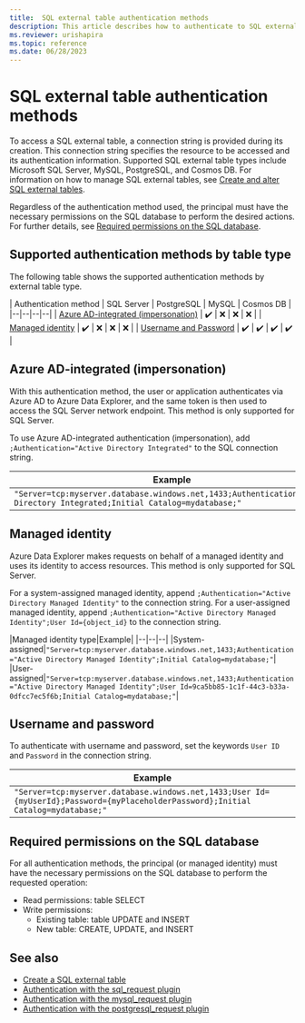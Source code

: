 ```yaml
---
title:  SQL external table authentication methods
description: This article describes how to authenticate to SQL external tables in Azure Data Explorer.
ms.reviewer: urishapira
ms.topic: reference
ms.date: 06/28/2023
---
```

# SQL external table authentication methods

To access a SQL external table, a connection string is provided during its creation. This connection string specifies the resource to be accessed and its authentication information. Supported SQL external table types include Microsoft SQL Server, MySQL, PostgreSQL, and Cosmos DB. For information on how to manage SQL external tables, see [Create and alter SQL external tables](../../management/external-sql-tables.md).

Regardless of the authentication method used, the principal must have the necessary permissions on the SQL database to perform the desired actions. For further details, see [Required permissions on the SQL database](#required-permissions-on-the-sql-database).

## Supported authentication methods by table type

The following table shows the supported authentication methods by external table type.

| Authentication method | SQL Server | PostgreSQL | MySQL | Cosmos DB |
|--|--|--|--|
| [Azure AD-integrated (impersonation)](#azure-ad-integrated-impersonation) | :heavy_check_mark: | :x: | :x: | :x: |
| [Managed identity](#managed-identity) | :heavy_check_mark: | :x: | :x: | :x: |
| [Username and Password](#username-and-password) | :heavy_check_mark: | :heavy_check_mark: | :heavy_check_mark: | :heavy_check_mark: |

## Azure AD-integrated (impersonation)

With this authentication method, the user or application authenticates via Azure AD to Azure Data Explorer, and the same token is then used to access the SQL Server network endpoint. This method is only supported for SQL Server.

To use Azure AD-integrated authentication (impersonation), add `;Authentication="Active Directory Integrated"` to the SQL connection string.

|Example|
|--|
|`"Server=tcp:myserver.database.windows.net,1433;Authentication=Active Directory Integrated;Initial Catalog=mydatabase;"`|

## Managed identity

Azure Data Explorer makes requests on behalf of a managed identity and uses its identity to access resources. This method is only supported for SQL Server.

For a system-assigned managed identity, append `;Authentication="Active Directory Managed Identity"` to the connection string. For a user-assigned managed identity, append `;Authentication="Active Directory Managed Identity";User Id={object_id}` to the connection string.

|Managed identity type|Example|
|--|--|--|
|System-assigned|`"Server=tcp:myserver.database.windows.net,1433;Authentication="Active Directory Managed Identity";Initial Catalog=mydatabase;"`|
|User-assigned|`"Server=tcp:myserver.database.windows.net,1433;Authentication="Active Directory Managed Identity";User Id=9ca5bb85-1c1f-44c3-b33a-0dfcc7ec5f6b;Initial Catalog=mydatabase;"`|

## Username and password

To authenticate with username and password, set the keywords `User ID` and `Password` in the connection string.

|Example|
|--|
|`"Server=tcp:myserver.database.windows.net,1433;User Id={myUserId};Password={myPlaceholderPassword};Initial Catalog=mydatabase;"`|

## Required permissions on the SQL database

For all authentication methods, the principal (or managed identity) must have the necessary permissions on the SQL database to perform the requested operation:

* Read permissions: table SELECT
* Write permissions:
  * Existing table: table UPDATE and INSERT
  * New table: CREATE, UPDATE, and INSERT

## See also

* [Create a SQL external table](../../management/external-sql-tables.md)
* [Authentication with the sql_request plugin](../../query/sqlrequestplugin.md#authentication-and-authorization)
* [Authentication with the mysql_request plugin](../../query/mysqlrequest-plugin.md#authentication-and-authorization)
* [Authentication with the postgresql_request plugin](../../query/postgresql-request-plugin.md#authentication-and-authorization)
